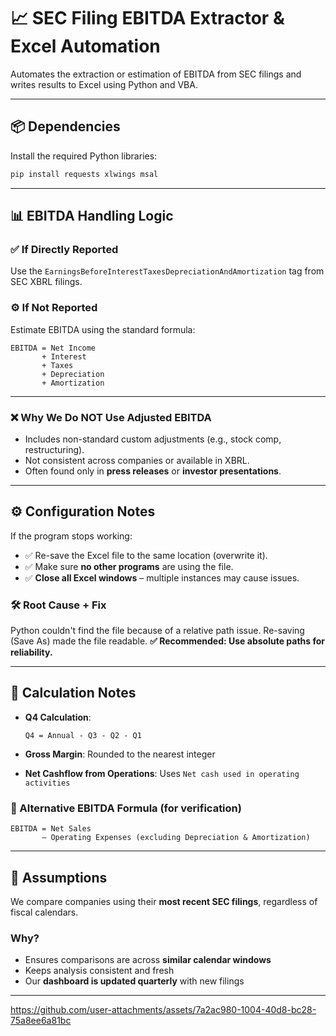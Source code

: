 


# 📈 SEC Filing EBITDA Extractor & Excel Automation

Automates the extraction or estimation of EBITDA from SEC filings and writes results to Excel using Python and VBA.

---

## 📦 Dependencies

Install the required Python libraries:

```bash
pip install requests xlwings msal
````

---

## 📊 EBITDA Handling Logic

### ✅ If Directly Reported

Use the `EarningsBeforeInterestTaxesDepreciationAndAmortization` tag from SEC XBRL filings.

### ⚙️ If Not Reported

Estimate EBITDA using the standard formula:

```
EBITDA = Net Income
       + Interest
       + Taxes
       + Depreciation
       + Amortization
```

---

### ❌ Why We Do NOT Use Adjusted EBITDA

* Includes non-standard custom adjustments (e.g., stock comp, restructuring).
* Not consistent across companies or available in XBRL.
* Often found only in **press releases** or **investor presentations**.

---

## ⚙️ Configuration Notes

If the program stops working:

* ✅ Re-save the Excel file to the same location (overwrite it).
* ✅ Make sure **no other programs** are using the file.
* ✅ **Close all Excel windows** – multiple instances may cause issues.

### 🛠 Root Cause + Fix

Python couldn't find the file because of a relative path issue. Re-saving (Save As) made the file readable.
**✅ Recommended: Use absolute paths for reliability.**

---

## 🧮 Calculation Notes

* **Q4 Calculation**:

  ```
  Q4 = Annual - Q3 - Q2 - Q1
  ```

* **Gross Margin**: Rounded to the nearest integer

* **Net Cashflow from Operations**: Uses `Net cash used in operating activities`

### 🔁 Alternative EBITDA Formula (for verification)

```
EBITDA = Net Sales
       – Operating Expenses (excluding Depreciation & Amortization)
```

---

## 📌 Assumptions

We compare companies using their **most recent SEC filings**, regardless of fiscal calendars.

### Why?

* Ensures comparisons are across **similar calendar windows**
* Keeps analysis consistent and fresh
* Our **dashboard is updated quarterly** with new filings

---


https://github.com/user-attachments/assets/7a2ac980-1004-40d8-bc28-75a8ee6a81bc



